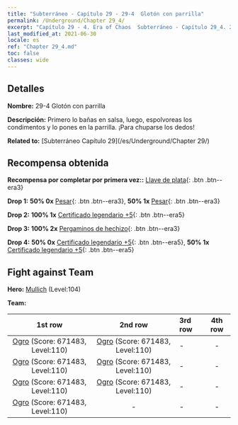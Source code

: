 ```yaml
---
title: "Subterráneo - Capítulo 29 - 29-4  Glotón con parrilla"
permalink: /Underground/Chapter 29_4/
excerpt: "Capítulo 29 - 4. Era of Chaos  Subterráneo - Capítulo 29_4. 29-4  Glotón con parrilla"
last_modified_at: 2021-06-30
locale: es
ref: "Chapter 29_4.md"
toc: false
classes: wide
---
```


## Detalles

 **Nombre:** 29-4  Glotón con parrilla

 **Descripción:**       Primero lo bañas en salsa, luego, espolvoreas los condimentos y lo pones en la parrilla. ¡Para chuparse los dedos!

 **Related to:** [Subterráneo Capítulo 29](/es/Underground/Chapter 29/)

## Recompensa obtenida

 **Recompensa por completar por primera vez::** [Llave de plata](/ItemsES/con_693/){: .btn .btn--era3}

 **Drop 1:** **50% 0x** [Pesar](/ItemsES/her_458/){: .btn .btn--era3}, **50% 1x** [Pesar](/ItemsES/her_458/){: .btn .btn--era3}

 **Drop 2:** **100% 1x** [Certificado legendario +5](/ItemsES/mat_102/){: .btn .btn--era5}

 **Drop 3:** **100% 2x** [Pergaminos de hechizo](/ItemsES/con_694/){: .btn .btn--era3}

 **Drop 4:** **50% 0x** [Certificado legendario +5](/ItemsES/mat_102/){: .btn .btn--era5}, **50% 1x** [Certificado legendario +5](/ItemsES/mat_102/){: .btn .btn--era5}


## Fight against Team
 **Hero:** [Mullich](/es/heroes/Mullich/) (Level:104)

 **Team:**


  | 1st row | 2nd row | 3rd row | 4th row |
  |:----:|:----:|:----|:----:|
  | [Ogro](/es/units/Ogre/) (Score: 671483, Level:110)  | [Ogro](/es/units/Ogre/) (Score: 671483, Level:110)  | - | - |
  | [Ogro](/es/units/Ogre/) (Score: 671483, Level:110)  | [Ogro](/es/units/Ogre/) (Score: 671483, Level:110)  | - | - |
  | [Ogro](/es/units/Ogre/) (Score: 671483, Level:110)  | [Ogro](/es/units/Ogre/) (Score: 671483, Level:110)  | - | - |
  | [Ogro](/es/units/Ogre/) (Score: 671483, Level:110)  | - | - | - |


